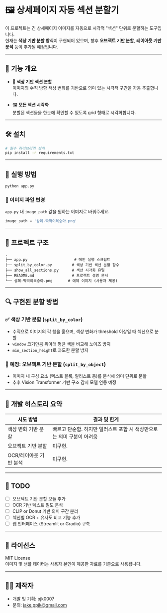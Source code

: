 # 🖼️ 상세페이지 자동 섹션 분할기

이 프로젝트는 긴 상세페이지 이미지를 자동으로 시각적 "섹션" 단위로 분할하는 도구입니다.  
현재는 **색상 기반 분할 방식**이 구현되어 있으며, 향후 **오브젝트 기반 분할**, **레이아웃 기반 분석** 등이 추가될 예정입니다.

---

## 📌 기능 개요

- 🎨 **색상 기반 섹션 분할**  
  이미지의 수직 방향 색상 변화를 기반으로 의미 있는 시각적 구간을 자동 추출합니다.

- 🖼️ **모든 섹션 시각화**  
  분할된 섹션들을 한눈에 확인할 수 있도록 grid 형태로 시각화합니다.

---

## 🛠️ 설치

```bash
# 필수 라이브러리 설치
pip install -r requirements.txt
```

---

## 🚀 실행 방법

```bash
python app.py
```

### 🔧 이미지 파일 변경
`app.py` 내 `image_path` 값을 원하는 이미지로 바꿔주세요.

```python
image_path = '상페-딱딱이복숭아.png'
```

---

## 📁 프로젝트 구조

```
.
├── app.py                     # 메인 실행 스크립트
├── split_by_color.py         # 색상 기반 섹션 분할 함수
├── show_all_sections.py      # 섹션 시각화 유틸
├── README.md                 # 프로젝트 설명 문서
└── 상페-딱딱이복숭아.png       # 예제 이미지 (사용자 제공)
```

---

## 🔍 구현된 분할 방법

### ✅ 색상 기반 분할 (`split_by_color`)
- 수직으로 이미지의 각 행을 훑으며, 색상 변화가 threshold 이상일 때 섹션으로 분할
- `window` 크기만큼 위아래 평균 색을 비교해 노이즈 방지
- `min_section_height`로 과도한 분할 방지

### 🚧 예정: 오브젝트 기반 분할 (`split_by_object`)
- 이미지 내 구성 요소 (텍스트 블록, 일러스트 등)를 분석해 의미 단위로 분할
- 추후 Vision Transformer 기반 구조 감지 모델 연동 예정

---

## 🧪 개발 히스토리 요약

| 시도 방법            | 결과 및 한계 |
|----------------------|--------------|
| 색상 변화 기반 분할   | 빠르고 단순함. 하지만 일러스트 포함 시 색상만으로는 의미 구분이 어려움 |
| 오브젝트 기반 분할   | 미구현. |
| OCR/레이아웃 기반 분석 | 미구현. |

---

## 📌 TODO

- [ ] 오브젝트 기반 분할 모듈 추가
- [ ] OCR 기반 텍스트 밀도 분석
- [ ] CLIP or Donut 기반 의미 구간 분리
- [ ] 섹션별 OCR + 유사도 비교 기능 추가
- [ ] 웹 인터페이스 (Streamlit or Gradio) 구축

---

## 📃 라이선스

MIT License  
이미지 및 샘플 데이터는 사용자 본인이 제공한 자료를 기준으로 사용됩니다.

---

## 🙋‍♂️ 제작자

- 개발 및 기획: pjk0007
- 문의: jake.ppjk@gmail.com
